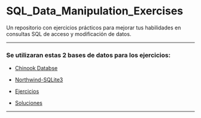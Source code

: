# SQL_Data_Manipulation_Exercises
Un repositorio con ejercicios prácticos para mejorar tus habilidades en 
consultas SQL de acceso y modificación de datos.

---

### Se utilizaran estas 2 bases de datos para los ejercicios:
- [Chinook Databse](https://github.com/lerocha/chinook-database/tree/master#chinook-database)
- [Northwind-SQLite3](https://github.com/jpwhite3/northwind-SQLite3/tree/main#northwind-sqlite3)

- [Ejercicios](./exercises)
- [Soluciones](./solutions)

---
